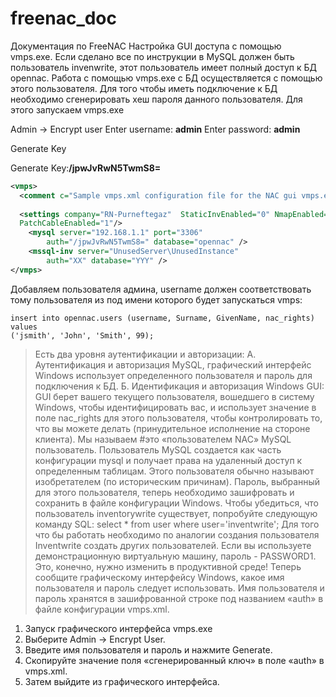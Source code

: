 # freenac_doc
Документация по FreeNAC
Настройка GUI доступа с помощью vmps.exe.
Если сделано все по инструкции в MySQL должен быть пользователь invenwrite, этот пользователь имеет полный доступ к БД opennac.
Работа с помощью vmps.exe с БД осуществляется с помощью этого пользователя. Для того чтобы иметь подключение к БД необходимо сгенерировать хеш пароля данного пользователя. Для этого запускаем vmps.exe

Admin -> Encrypt user
Enter username: **admin**
Enter password: **admin**

Generate Key

Generate Key:**/jpwJvRwN5TwmS8=**

```xml
<vmps>
  <comment c="Sample vmps.xml configuration file for the NAC gui vmps.exe with Demo company. Change the server IP as appropriate"/>
  
  <settings company="RN-Purneftegaz"  StaticInvEnabled="0" NmapEnabled="1" AntiVirusEnabled="0"
  PatchCableEnabled="1"/>
	<mysql server="192.168.1.1" port="3306" 
        auth="/jpwJvRwN5TwmS8=" database="opennac" />
	<mssql-inv server="UnusedServer\UnusedInstance"  
        auth="XX" database="YYY" />        	
</vmps>
```

Добавляем пользователя админа, username должен соответствовать тому пользователя из под имени которого будет запускаться vmps:
```mysql
insert into opennac.users (username, Surname, GivenName, nac_rights) values
('jsmith', 'John', 'Smith', 99);
```













>Есть два уровня аутентификации и авторизации:
А. Аутентификация и авторизация MySQL, графический интерфейс Windows использует определенного пользователя и пароль для подключения к БД.
Б. Идентификация и авторизация Windows GUI: GUI берет вашего текущего пользователя, вошедшего в систему Windows, чтобы идентифицировать вас, и использует значение в поле nac_rights для этого пользователя, чтобы контролировать то, что вы можете делать (принудительное исполнение на стороне клиента). Мы называем #это «пользователем NAC»
MySQL пользователь.
Пользователь MySQL создается как часть конфигурации mysql и получает права на удаленный доступ к определенным таблицам. Этого пользователя обычно называют изобретателем (по историческим причинам). Пароль, выбранный для этого пользователя, теперь необходимо зашифровать и сохранить в файле конфигурации Windows.
Чтобы убедиться, что пользователь inventorywrite существует, попробуйте следующую команду SQL:
select * from user where user='inventwrite';
Для того что бы работать необходимо по аналогии создания пользователя Inventwrite создать других пользователей.
Если вы используете демонстрационную виртуальную машину, пароль - PASSWORD1. 
Это, конечно, нужно изменить в продуктивной среде! 
Теперь сообщите графическому интерфейсу Windows, какое имя пользователя и пароль следует использовать. 
Имя пользователя и пароль хранятся в зашифрованной строке под названием «auth» в файле конфигурации vmps.xml. 
1. Запуск графического интерфейса vmps.exe 
2. Выберите Admin -> Encrypt User. 
3. Введите имя пользователя и пароль и нажмите Generate. 
4. Скопируйте значение поля «сгенерированный ключ» в поле «auth» в vmps.xml. 
5. Затем выйдите из графического интерфейса.
